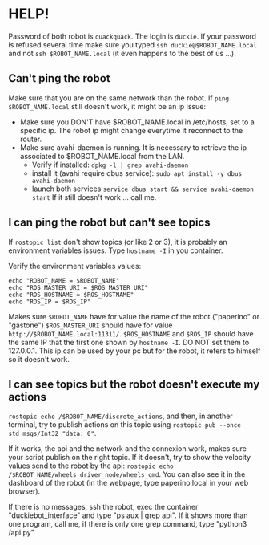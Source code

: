# HELP!

Password of both robot is `quackquack`. The login is `duckie`. If your password is refused several time make sure you 
typed `ssh duckie@$ROBOT_NAME.local` and not `ssh $ROBOT_NAME.local` (it even happens to the best of us ...).

## Can't ping the robot

Make sure that you are on the same network than the robot.
If `ping $ROBOT_NAME.local` still doesn't work, it might be an ip issue: 
 - Make sure you DON'T have $ROBOT_NAME.local in /etc/hosts, set to a specific ip. The robot ip might change everytime 
it reconnect to the router.
 - Make sure avahi-daemon is running. It is necessary to retrieve the ip associated to $ROBOT_NAME.local from the LAN.
   - Verify if installed: `dpkg -l | grep avahi-daemon`
   - install it (avahi require dbus service): `sudo apt install -y dbus avahi-daemon`
   - launch both services `service dbus start && service avahi-daemon start`
If it still doesn't work ... call me.

## I can ping the robot but can't see topics

If `rostopic list` don't show topics (or like 2 or 3), it is probably an environment variables issues.
Type `hostname -I` in you container.

Verify the environment variables values:
```shell
echo "ROBOT_NAME = $ROBOT_NAME"
echo "ROS_MASTER_URI = $ROS_MASTER_URI"
echo "ROS_HOSTNAME = $ROS_HOSTNAME"
echo "ROS_IP = $ROS_IP"
```
Makes sure `$ROBOT_NAME` have for value the name of the robot ("paperino" or "gastone")
`$ROS_MASTER_URI` should have for value `http://$ROBOT_NAME.local:11311/`. 
`$ROS_HOSTNAME` and `$ROS_IP` should have the same IP that the first one shown by `hostname -I`. DO NOT set them to 
127.0.0.1. This ip can be used by your pc but for the robot, it refers to himself so it doesn't work.

## I can see topics but the robot doesn't execute my actions

`rostopic echo /$ROBOT_NAME/discrete_actions`, and then, in another terminal, try to publish actions on this topic 
using `rostopic pub --once std_msgs/Int32 "data: 0"`.

If it works, the api and the network and the connexion work, makes sure your script publish on the right topic.
If it doesn't, try to show the velocity values send to the robot by the api:
`rostopic echo /$ROBOT_NAME/wheels_driver_node/wheels_cmd`. You can also see it in the dashboard of the robot (in the 
webpage, type paperino.local in your web browser).

If there is no messages, ssh the robot, exec the container "duckiebot_interface" and type "ps aux | grep api".
If it shows more than one program, call me, if there is only one grep command, type "python3 /api.py"

